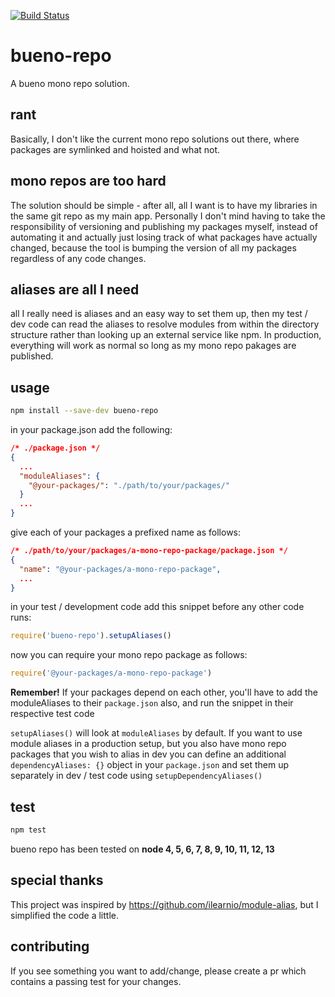 [![Build
Status](https://travis-ci.com/bvellacott/bueno-repo.svg?branch=master&status=passed)](https://travis-ci.com/github/bvellacott/bueno-repo)
# bueno-repo
A bueno mono repo solution. 

## rant
Basically, I don't like the current mono repo solutions out there, where packages are symlinked and hoisted and what not.

## mono repos are too hard
The solution should be simple - after all, all I want is to have my libraries in the same git repo as my main app.
Personally I don't mind having to take the responsibility of versioning and publishing my packages myself, instead
of automating it and actually just losing track of what packages have actually changed, because the tool is bumping
the version of all my packages regardless of any code changes. 

## aliases are all I need
all I really need is aliases and an easy way to set them up, then my test / dev code can read the aliases to resolve
modules from within the directory structure rather than looking up an external service like npm. In production, everything
will work as normal so long as my mono repo pakages are published.

## usage
```sh
npm install --save-dev bueno-repo
```

in your package.json add the following:
```json
/* ./package.json */
{
  ...
  "moduleAliases": {
    "@your-packages/": "./path/to/your/packages/"
  }
  ...
}
```

give each of your packages a prefixed name as follows:
```json
/* ./path/to/your/packages/a-mono-repo-package/package.json */
{
  "name": "@your-packages/a-mono-repo-package",
  ...
}
```

in your test / development code add this snippet before any other code runs:
```js
require('bueno-repo').setupAliases()
```

now you can require your mono repo package as follows:
```js
require('@your-packages/a-mono-repo-package')
```

**Remember!** If your packages depend on each other, you'll have to add the moduleAliases to their `package.json` also,
and run the snippet in their respective test code

`setupAliases()` will look at `moduleAliases` by default. If you want to use module aliases in a production setup, but you also
have mono repo packages that you wish to alias in dev you can define an additional `dependencyAliases: {}` object in your
`package.json` and set them up separately in dev / test code using `setupDependencyAliases()`

## test
```sh
npm test
```
bueno repo has been tested on **node 4, 5, 6, 7, 8, 9, 10, 11, 12, 13**

## special thanks
This project was inspired by https://github.com/ilearnio/module-alias, but I simplified the code a little.

## contributing
If you see something you want to add/change, please create a pr which contains a passing test for your changes.
